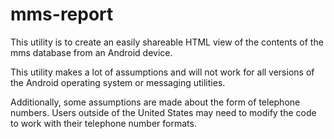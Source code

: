 # mms-report

This utility is to create an easily shareable HTML view of the
contents of the mms database from an Android device.

This utility makes a lot of assumptions and will not work for all
versions of the Android operating system or messaging utilities.

Additionally, some assumptions are made about the form of telephone
numbers. Users outside of the United States may need to modify the
code to work with their telephone number formats.

